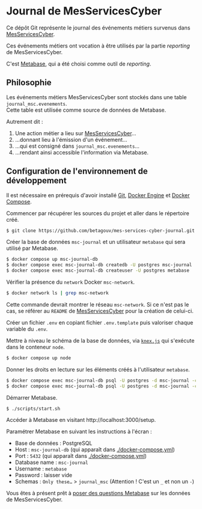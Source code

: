 # Journal de MesServicesCyber

Ce dépôt Git représente le journal des événements métiers 
survenus dans [MesServicesCyber](https://github.com/betagouv/anssi-portail).

Ces événements métiers ont vocation à être utilisés par la 
partie _reporting_ de MesServicesCyber.

C'est [Metabase](https://www.metabase.com/), qui a été choisi 
comme outil de _reporting_.

## Philosophie

Les événements métiers MesServicesCyber sont stockés dans une table `journal_msc.evenements`.  
Cette table est utilisée comme source de données de Metabase. 

Autrement dit : 
 1. Une action métier a lieu sur [MesServicesCyber](https://messervices.cyber.gouv.fr)…
 2. …donnant lieu à l'émission d'un événement…
 3. …qui est consigné dans `journal_msc.evenements`…
 4. …rendant ainsi accessible l'information via Metabase.

## Configuration de l'environnement de développement

Il est nécessaire en prérequis d'avoir installé [Git](https://git-scm.com/),
[Docker Engine](https://docs.docker.com/get-docker/) et [Docker Compose](https://docs.docker.com/compose/install/).

Commencer par récupérer les sources du projet et aller dans le répertoire créé.

```sh
$ git clone https://github.com/betagouv/mes-services-cyber-journal.git && cd mes-services-cyber-journal
```

Créer la base de données `msc-journal` et un utilisateur `metabase` 
qui sera utilisé par Metabase.

```sh
$ docker compose up msc-journal-db
$ docker compose exec msc-journal-db createdb -U postgres msc-journal
$ docker compose exec msc-journal-db createuser -U postgres metabase
```

Vérifier la présence du `network` Docker `msc-network`.

```sh
$ docker network ls | grep msc-network
```

Cette commande devrait montrer le réseau `msc-network`. Si ce n'est pas le cas, se référer au `README` de
[MesServicesCyber](https://github.com/betagouv/mon-service-securise) pour la création de celui-ci.

Créer un fichier `.env` en copiant fichier `.env.template` puis valoriser chaque variable du `.env`.

Mettre à niveau le schéma de la base de données, via [`knex.js`](https://knexjs.org/) qui s'exécute dans le conteneur `node`.

```sh
$ docker compose up node
```

Donner les droits en lecture sur les éléments créés à l'utilisateur `metabase`.

```sh
$ docker compose exec msc-journal-db psql -U postgres -d msc-journal -c 'GRANT USAGE ON SCHEMA journal_msc TO metabase;'
$ docker compose exec msc-journal-db psql -U postgres -d msc-journal -c 'GRANT SELECT ON ALL TABLES IN SCHEMA journal_msc TO metabase;'
```


Démarrer Metabase.

```sh
$ ./scripts/start.sh
```

Accéder à Metabase en visitant http://localhost:3000/setup.  

Paramétrer Metabase en suivant les instructions à l'écran :
 - Base de données : PostgreSQL
 - Host : `msc-journal-db` (qui apparaît dans [./docker-compose.yml](./docker-compose.yml))
 - Port : `5432` (qui apparaît dans [./docker-compose.yml](./docker-compose.yml))
 - Database name : `msc-journal`
 - Username : `metabase`
 - Password : laisser vide
 - Schemas : `Only these…` > `journal_msc` (Attention ! C'est un `_`  et non un `-`)

Vous êtes à présent prêt à [poser des questions Metabase](https://www.metabase.com/docs/latest/questions/start) sur les 
données de MesServicesCyber.
